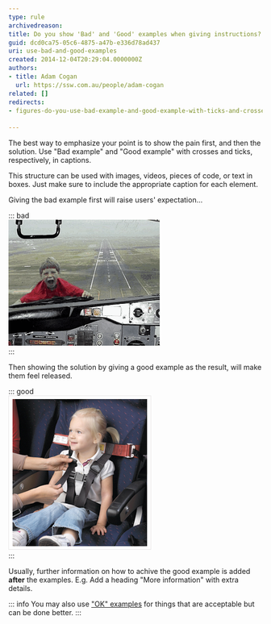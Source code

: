 ```yaml
---
type: rule
archivedreason: 
title: Do you show 'Bad' and 'Good' examples when giving instructions?
guid: dcd0ca75-05c6-4875-a47b-e336d78ad437
uri: use-bad-and-good-examples
created: 2014-12-04T20:29:04.0000000Z
authors:
- title: Adam Cogan
  url: https://ssw.com.au/people/adam-cogan
related: []
redirects: 
- figures-do-you-use-bad-example-and-good-example-with-ticks-and-crosses-in-captions

---
```


The best way to emphasize your point is to show the pain first, and then the solution. Use "Bad example" and "Good example" with crosses and ticks, respectively, in captions.

<!--endintro-->

This structure can be used with images, videos, pieces of code, or text in boxes. Just make sure to include the appropriate caption for each element.

Giving the bad example first will raise users' expectation...

::: bad  
![Figure: Bad example - Kid not in his seat](ImageBadExample.gif)  
:::

Then showing the solution by giving a good example as the result, will make them feel released.

::: good  
![Figure: Good example - Kid in his seat](kid-in-airplane-seat.jpg)  
:::

Usually, further information on how to achive the good example is added **after** the examples. E.g. Add a heading "More information" with extra details.

::: info
You may also use ["OK" examples](/rule/#7-captions) for things that are acceptable but can be done better.
:::
